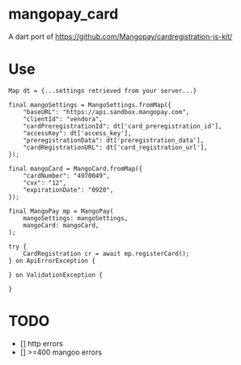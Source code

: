 # mangopay_card

A dart port of https://github.com/Mangopay/cardregistration-js-kit/

# Use

```
Map dt = {...settings retrieved from your server...}

final mangoSettings = MangoSettings.fromMap({
    "baseURL": "https://api.sandbox.mangopay.com",
    "clientId": "vendora",
    "cardPreregistrationId": dt['card_preregistration_id'],
    "accessKey": dt['access_key'],
    "preregistrationData": dt['preregistration_data'],
    "cardRegistrationURL": dt['card_registration_url'],
});

final mangoCard = MangoCard.fromMap({
    "cardNumber": "4970049",
    "cvx": "12",
    "expirationDate": "0920",
});

final MangoPay mp = MangoPay(
    mangoSettings: mangoSettings,
    mangoCard: mangoCard,
);

try {
    CardRegistration cr = await mp.registerCard();
} on ApiErrorException {

} on ValidationException {
    
}
```
    


# TODO
- [] http errors
- [] >=400 mangoo errors
